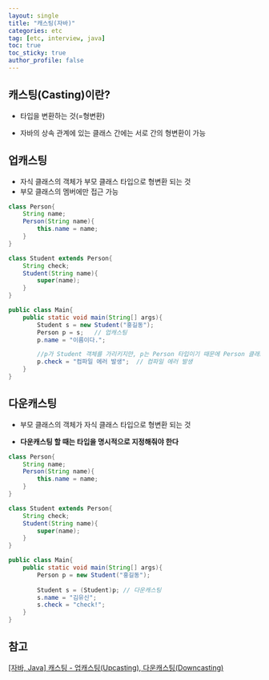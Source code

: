 ```yaml
---
layout: single
title: "캐스팅(자바)"
categories: etc
tag: [etc, interview, java]
toc: true
toc_sticky: true
author_profile: false
---
```

## 캐스팅(Casting)이란?

* 타입을 변환하는 것(=형변환)

* 자바의 상속 관계에 있는 클래스 간에는 서로 간의 형변환이 가능



## 업캐스팅

* 자식 클래스의 객체가 부모 클래스 타입으로 형변환 되는 것
* 부모 클래스의 멤버에만 접근 가능

```java
class Person{
	String name;
	Person(String name){
		this.name = name;
	}
}

class Student extends Person{
	String check;
	Student(String name){
		super(name);
	}
}

public class Main{
	public static void main(String[] args){
		Student s = new Student("홍길동");
		Person p = s;	// 업캐스팅
		p.name = "이름이다.";

        //p가 Student 객체를 가리키지만, p는 Person 타입이기 때문에 Person 클래스의 멤버에만 접근이 가능
		p.check = "컴파일 에러 발생";	// 컴파일 에러 발생
	}
}
```



## 다운캐스팅

* 부모 클래스의 객체가 자식 클래스 타입으로 형변환 되는 것

* **다운캐스팅 할 때는 타입을 명시적으로 지정해줘야 한다**

```java
class Person{
	String name;
	Person(String name){
		this.name = name;
	}
}

class Student extends Person{
	String check;
	Student(String name){
		super(name);
	}
}

public class Main{
	public static void main(String[] args){
		Person p = new Student("홍길동");
        
		Student s = (Student)p;	// 다운캐스팅
		s.name = "김유신";
		s.check = "check!";
	}
}
```





## 참고

<a href="https://computer-science-student.tistory.com/335" target="_blank">[자바, Java] 캐스팅 - 업캐스팅(Upcasting), 다운캐스팅(Downcasting)</a>
